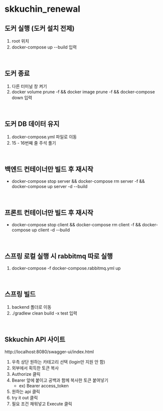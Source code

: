 # skkuchin_renewal

## 도커 실행 (도커 설치 전제)
1. root 위치
2. docker-compose up --build 입력

<br>

## 도커 종료
1. 다른 터미널 창 켜기
2. docker volume prune -f && docker image prune -f && docker-compose down 입력

<br>

## 도커 DB 데이터 유지
1. docker-compose.yml 파일로 이동
2. 15 - 16번째 줄 주석 풀기

<br>

## 백엔드 컨테이너만 빌드 후 재시작
- docker-compose stop server && docker-compose rm server -f && docker-compose up server -d --build

<br>

## 프론트 컨테이너만 빌드 후 재시작
- docker-compose stop client && docker-compose rm client -f && docker-compose up client -d --build

<br>


## 스프링 로컬 실행 시 rabbitmq 따로 실행
1. docker-compose -f docker-compose.rabbitmq.yml up

<br>

## 스프링 빌드
1. backend 폴더로 이동
2. ./gradlew clean build -x test 입력


<br>

## Skkuchin API 사이트
  http://localhost:8080/swagger-ui/index.html
1. 우측 상단 원하는 카테고리 선택 (login만 지원 안 함)
2. 외부에서 획득한 토큰 복사
3. Authorize 클릭
4. Bearer 앞에 붙이고 공백과 함께 복사한 토큰 붙여넣기
    - ex) Bearer access_token
5. 원하는 api 클릭
6. try it out 클릭
7. 필요 조건 채워넣고 Execute 클릭